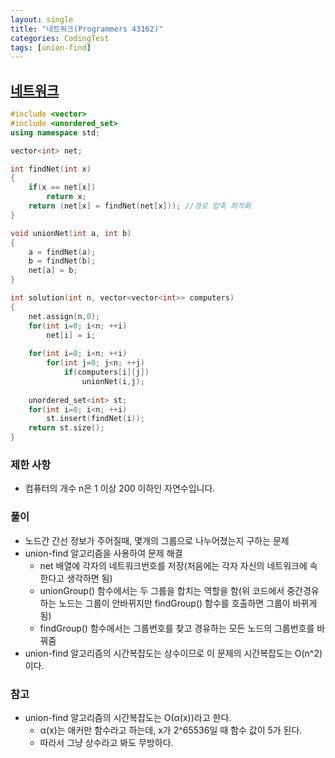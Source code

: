 ```yaml
---
layout: single
title: "네트워크(Programmers 43162)"
categories: CodingTest
tags: [union-find]
---
```


## <a href="https://school.programmers.co.kr/learn/courses/30/lessons/43162" target="_blank">네트워크</a>

```cpp
#include <vector>
#include <unordered_set>
using namespace std;

vector<int> net;

int findNet(int x)
{
    if(x == net[x])
        return x;
    return (net[x] = findNet(net[x])); //경로 압축 최적화
}

void unionNet(int a, int b)
{
    a = findNet(a);
    b = findNet(b);
    net[a] = b;
}

int solution(int n, vector<vector<int>> computers)
{
    net.assign(n,0);
    for(int i=0; i<n; ++i)
        net[i] = i;
    
    for(int i=0; i<n; ++i)
        for(int j=0; j<n; ++j)
            if(computers[i][j])
                unionNet(i,j);
        
    unordered_set<int> st;
    for(int i=0; i<n; ++i)
        st.insert(findNet(i));
    return st.size();
}
```

### 제한 사항

- 컴퓨터의 개수 n은 1 이상 200 이하인 자연수입니다.

### 풀이

- 노드간 간선 정보가 주어질때, 몇개의 그룹으로 나누어졌는지 구하는 문제
- union-find 알고리즘을 사용하여 문제 해결
  - net 배열에 각자의 네트워크번호를 저장(처음에는 각자 자신의 네트워크에 속한다고 생각하면 됨)
  - unionGroup() 함수에서는 두 그룹을 합치는 역할을 함(위 코드에서 중간경유하는 노드는 그룹이 안바뀌지만 findGroup() 함수를 호출하면 그룹이 바뀌게 됨)
  - findGroup() 함수에서는 그룹번호를 찾고 경유하는 모든 노드의 그룹번호를 바꿔줌
- union-find 알고리즘의 시간복잡도는 상수이므로 이 문제의 시간복잡도는 O(n^2)이다.

### 참고

- union-find 알고리즘의 시간복잡도는 O(α(x))라고 한다.
  - α(x)는 애커만 함수라고 하는데, x가 2^65536일 때 함수 값이 5가 된다.
  - 따라서 그냥 상수라고 봐도 무방하다.
